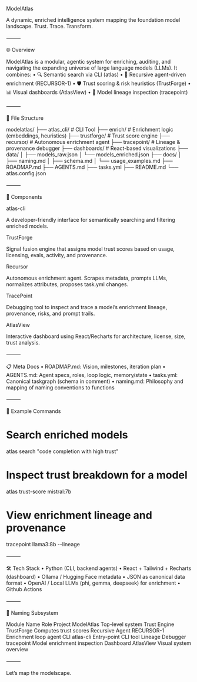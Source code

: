 ModelAtlas

A dynamic, enriched intelligence system mapping the foundation model landscape. Trust. Trace. Transform.

⸻

🌐 Overview

ModelAtlas is a modular, agentic system for enriching, auditing, and navigating the expanding universe of large language models (LLMs). It combines:
	•	🔍 Semantic search via CLI (atlas)
	•	🧠 Recursive agent-driven enrichment (RECURSOR-1)
	•	🛡️ Trust scoring & risk heuristics (TrustForge)
	•	📊 Visual dashboards (AtlasView)
	•	🧾 Model lineage inspection (tracepoint)

⸻

📁 File Structure

modelatlas/
├── atlas_cli/             # CLI Tool
├── enrich/                # Enrichment logic (embeddings, heuristics)
├── trustforge/            # Trust score engine
├── recursor/              # Autonomous enrichment agent
├── tracepoint/            # Lineage & provenance debugger
├── dashboards/            # React-based visualizations
├── data/
│   ├── models_raw.json
│   └── models_enriched.json
├── docs/
│   ├── naming.md
│   ├── schema.md
│   └── usage_examples.md
├── ROADMAP.md
├── AGENTS.md
├── tasks.yml
├── README.md
└── atlas.config.json


⸻

🧭 Components

atlas-cli

A developer-friendly interface for semantically searching and filtering enriched models.

TrustForge

Signal fusion engine that assigns model trust scores based on usage, licensing, evals, activity, and provenance.

Recursor

Autonomous enrichment agent. Scrapes metadata, prompts LLMs, normalizes attributes, proposes task.yml changes.

TracePoint

Debugging tool to inspect and trace a model’s enrichment lineage, provenance, risks, and prompt trails.

AtlasView

Interactive dashboard using React/Recharts for architecture, license, size, trust analysis.

⸻

📋 Meta Docs
	•	ROADMAP.md: Vision, milestones, iteration plan
	•	AGENTS.md: Agent specs, roles, loop logic, memory/state
	•	tasks.yml: Canonical taskgraph (schema in comment)
	•	naming.md: Philosophy and mapping of naming conventions to functions

⸻

🧪 Example Commands

# Search enriched models
atlas search "code completion with high trust"

# Inspect trust breakdown for a model
atlas trust-score mistral:7b

# View enrichment lineage and provenance
tracepoint llama3:8b --lineage


⸻

🛠️ Tech Stack
	•	Python (CLI, backend agents)
	•	React + Tailwind + Recharts (dashboard)
	•	Ollama / Hugging Face metadata
	•	JSON as canonical data format
	•	OpenAI / Local LLMs (phi, gemma, deepseek) for enrichment
    •	Github Actions


⸻

🚀 Naming Subsystem

Module	Name	Role
Project	ModelAtlas	Top-level system
Trust Engine	TrustForge	Computes trust scores
Recursive Agent	RECURSOR-1	Enrichment loop agent
CLI	atlas-cli	Entry-point CLI tool
Lineage Debugger	tracepoint	Model enrichment inspection
Dashboard	AtlasView	Visual system overview


⸻

Let’s map the modelscape.
